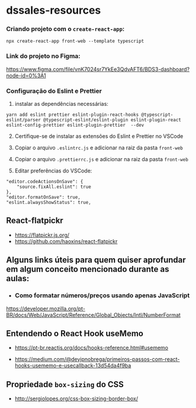 # dssales-resources

### Criando projeto com o `create-react-app`:

`npx create-react-app front-web --template typescript`

### Link do projeto no Figma: 

https://www.figma.com/file/vnK7024sr7YkEe3QdvAFT6/BDS3-dashboard?node-id=0%3A1

### Configuração do Eslint e Prettier

1) instalar as dependências necessárias:

`yarn add eslint prettier eslint-plugin-react-hooks @typescript-eslint/parser @typescript-eslint/eslint-plugin eslint-plugin-react eslint-config-prettier eslint-plugin-prettier  --dev`

2) Certifique-se de instalar as extensões do Eslint e Prettier no VSCode

3) Copiar o arquivo `.eslintrc.js` e adicionar na raiz da pasta `front-web`

3) Copiar o arquivo `.prettierrc.js` e adicionar na raiz da pasta `front-web`

4) Editar preferências do VSCode:

```
"editor.codeActionsOnSave": {
    "source.fixAll.eslint": true
},
"editor.formatOnSave": true, 
"eslint.alwaysShowStatus": true,
```

## React-flatpickr
- https://flatpickr.js.org/
- https://github.com/haoxins/react-flatpickr


## Alguns links úteis para quem quiser aprofundar em algum conceito mencionado durante as aulas:

- ### Como formatar números/preços usando apenas JavaScript
https://developer.mozilla.org/pt-BR/docs/Web/JavaScript/Reference/Global_Objects/Intl/NumberFormat

## Entendendo o React Hook useMemo

- https://pt-br.reactjs.org/docs/hooks-reference.html#usememo

- https://medium.com/@devjpnobrega/primeiros-passos-com-react-hooks-usememo-e-usecallback-13d54da4f9ba

## Propriedade  `box-sizing` do CSS

- http://sergiolopes.org/css-box-sizing-border-box/
